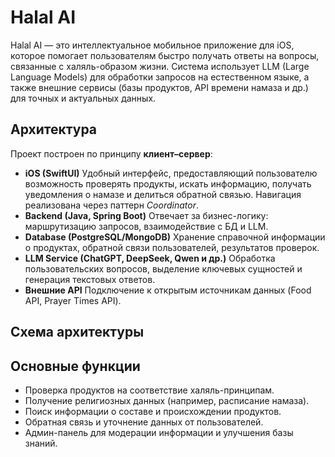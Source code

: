 # Halal AI

Halal AI — это интеллектуальное мобильное приложение для iOS, которое помогает пользователям быстро получать ответы на вопросы, связанные с халяль-образом жизни. Система использует LLM (Large Language Models) для обработки запросов на естественном языке, а также внешние сервисы (базы продуктов, API времени намаза и др.) для точных и актуальных данных.

## Архитектура

Проект построен по принципу **клиент–сервер**:

* **iOS (SwiftUI)**
  Удобный интерфейс, предоставляющий пользователю возможность проверять продукты, искать информацию, получать уведомления о намазе и делиться обратной связью. Навигация реализована через паттерн *Coordinator*.
* **Backend (Java, Spring Boot)**
  Отвечает за бизнес-логику: маршрутизацию запросов, взаимодействие с БД и LLM.
* **Database (PostgreSQL/MongoDB)**
  Хранение справочной информации о продуктах, обратной связи пользователей, результатов проверок.
* **LLM Service (ChatGPT, DeepSeek, Qwen и др.)**
  Обработка пользовательских вопросов, выделение ключевых сущностей и генерация текстовых ответов.
* **Внешние API**
  Подключение к открытым источникам данных (Food API, Prayer Times API).

## Схема архитектуры

## Основные функции

* Проверка продуктов на соответствие халяль-принципам.
* Получение религиозных данных (например, расписание намаза).
* Поиск информации о составе и происхождении продуктов.
* Обратная связь и уточнение данных от пользователей.
* Админ-панель для модерации информации и улучшения базы знаний.
